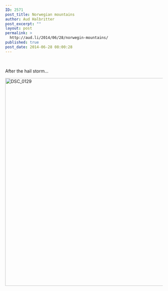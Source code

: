 ```yaml
---
ID: 2571
post_title: Norwegian mountains
author: Aud Halbritter
post_excerpt: ""
layout: post
permalink: >
  http://aud.li/2014/06/28/norwegin-mountains/
published: true
post_date: 2014-06-28 08:00:28
---
```

&nbsp;

After the hail storm...

<a href="http://aud.li/wp-content/uploads/2014/06/DSC_0129.jpg"><img class="alignnone size-full wp-image-2572" src="http://aud.li/wp-content/uploads/2014/06/DSC_0129.jpg" alt="DSC_0129" width="1000" height="665" /></a>